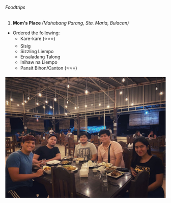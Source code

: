 ###### Foodtrips

1. **Mom's Place**
_(Mahabang Parang, Sta. Maria, Bulacan)_
- Ordered the following:
  - Kare-kare (⭐️⭐️⭐️)
  - Sisig 
  - Sizzling Liempo
  - Ensaladang Talong
  - Inihaw na Liempo
  - Pansit Bihon/Canton (⭐️⭐️⭐️)

![moms-place](/assets/images/foodtrips/moms-place.jpg) 
